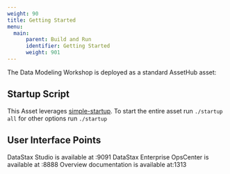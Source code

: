 ```yaml
---
weight: 90
title: Getting Started
menu:
  main:
      parent: Build and Run
      identifier: Getting Started
      weight: 901
---
```


The Data Modeling Workshop is deployed as a standard AssetHub asset:

## Startup Script

This Asset leverages
[simple-startup](https://github.com/jshook/simple-startup). To start the entire
asset run `./startup all` for other options run `./startup`

## User Interface Points

DataStax Studio is available at <publicIPAddress>:9091
DataStax Enterprise OpsCenter is available at <publicIPAddress>:8888
Overview documentation is available at<publicIPAddress>:1313
